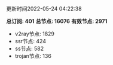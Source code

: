 更新时间2022-05-24 04:22:38

**总订阅: 401**
**总节点: 16076**
**有效节点: 2971**
- v2ray节点: 1829
- ssr节点: 424
- ss节点: 582
- trojan节点: 136
